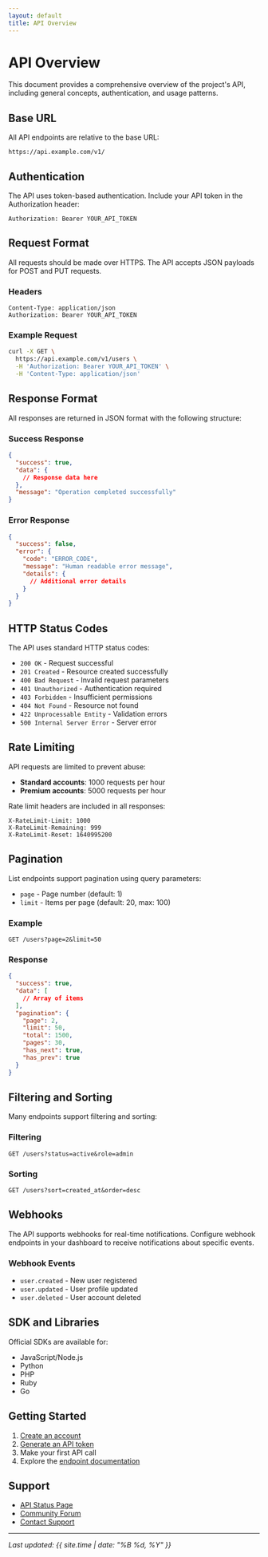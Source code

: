 ```yaml
---
layout: default
title: API Overview
---
```


# API Overview

This document provides a comprehensive overview of the project's API, including general concepts, authentication, and usage patterns.

## Base URL

All API endpoints are relative to the base URL:

```
https://api.example.com/v1/
```

## Authentication

The API uses token-based authentication. Include your API token in the Authorization header:

```
Authorization: Bearer YOUR_API_TOKEN
```

## Request Format

All requests should be made over HTTPS. The API accepts JSON payloads for POST and PUT requests.

### Headers

```
Content-Type: application/json
Authorization: Bearer YOUR_API_TOKEN
```

### Example Request

```bash
curl -X GET \
  https://api.example.com/v1/users \
  -H 'Authorization: Bearer YOUR_API_TOKEN' \
  -H 'Content-Type: application/json'
```

## Response Format

All responses are returned in JSON format with the following structure:

### Success Response

```json
{
  "success": true,
  "data": {
    // Response data here
  },
  "message": "Operation completed successfully"
}
```

### Error Response

```json
{
  "success": false,
  "error": {
    "code": "ERROR_CODE",
    "message": "Human readable error message",
    "details": {
      // Additional error details
    }
  }
}
```

## HTTP Status Codes

The API uses standard HTTP status codes:

- `200 OK` - Request successful
- `201 Created` - Resource created successfully
- `400 Bad Request` - Invalid request parameters
- `401 Unauthorized` - Authentication required
- `403 Forbidden` - Insufficient permissions
- `404 Not Found` - Resource not found
- `422 Unprocessable Entity` - Validation errors
- `500 Internal Server Error` - Server error

## Rate Limiting

API requests are limited to prevent abuse:

- **Standard accounts**: 1000 requests per hour
- **Premium accounts**: 5000 requests per hour

Rate limit headers are included in all responses:

```
X-RateLimit-Limit: 1000
X-RateLimit-Remaining: 999
X-RateLimit-Reset: 1640995200
```

## Pagination

List endpoints support pagination using query parameters:

- `page` - Page number (default: 1)
- `limit` - Items per page (default: 20, max: 100)

### Example

```
GET /users?page=2&limit=50
```

### Response

```json
{
  "success": true,
  "data": [
    // Array of items
  ],
  "pagination": {
    "page": 2,
    "limit": 50,
    "total": 1500,
    "pages": 30,
    "has_next": true,
    "has_prev": true
  }
}
```

## Filtering and Sorting

Many endpoints support filtering and sorting:

### Filtering

```
GET /users?status=active&role=admin
```

### Sorting

```
GET /users?sort=created_at&order=desc
```

## Webhooks

The API supports webhooks for real-time notifications. Configure webhook endpoints in your dashboard to receive notifications about specific events.

### Webhook Events

- `user.created` - New user registered
- `user.updated` - User profile updated
- `user.deleted` - User account deleted

## SDK and Libraries

Official SDKs are available for:

- JavaScript/Node.js
- Python
- PHP
- Ruby
- Go

## Getting Started

1. [Create an account](https://example.com/signup)
2. [Generate an API token](https://example.com/settings/api)
3. Make your first API call
4. Explore the [endpoint documentation](/docs/endpoints/)

## Support

- [API Status Page](https://status.example.com)
- [Community Forum](https://forum.example.com)
- [Contact Support](mailto:support@example.com)

---

*Last updated: {{ site.time | date: "%B %d, %Y" }}*